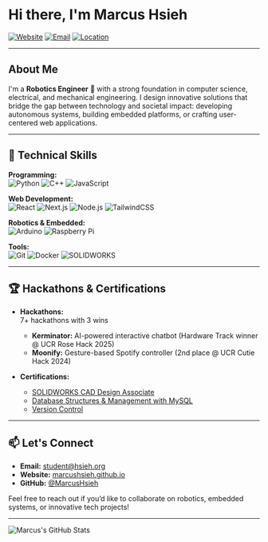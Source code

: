 <!-- Hey! This is the raw code... Check out the preview! -->

# Hi there, I'm Marcus Hsieh

[![Website](https://img.shields.io/badge/Website-marcushsieh.github.io-brightgreen?logo=google-chrome)](https://marcushsieh.github.io)
[![Email](https://img.shields.io/badge/Email-student@hsieh.org-red?logo=gmail)](mailto:student@hsieh.org)
[![Location](https://img.shields.io/badge/Location-San%20Ramon%2C%20CA-blue?logo=google-maps)](https://www.google.com/maps/place/San+Ramon,+CA)

---

## About Me

I'm a **Robotics Engineer** 🤖 with a strong foundation in computer science, electrical, and mechanical engineering. I design innovative solutions that bridge the gap between technology and societal impact: developing autonomous systems, building embedded platforms, or crafting user-centered web applications.

---

## 🔧 Technical Skills

**Programming:**  
![Python](https://img.shields.io/badge/Python-3776AB?style=flat&logo=python&logoColor=white)
![C++](https://img.shields.io/badge/C++-00599C?style=flat&logo=c%2B%2B&logoColor=white)
![JavaScript](https://img.shields.io/badge/JavaScript-F7DF1E?style=flat&logo=javascript&logoColor=black)

**Web Development:**  
![React](https://img.shields.io/badge/React-20232A?style=flat&logo=react&logoColor=61DAFB)
![Next.js](https://img.shields.io/badge/Next.js-000?style=flat&logo=next.js&logoColor=white)
![Node.js](https://img.shields.io/badge/Node.js-339933?style=flat&logo=nodedotjs&logoColor=white)
![TailwindCSS](https://img.shields.io/badge/TailwindCSS-38B2AC?style=flat&logo=tailwind-css&logoColor=white)


**Robotics & Embedded:**  
![Arduino](https://img.shields.io/badge/Arduino-00979D?style=flat&logo=arduino&logoColor=white)
![Raspberry Pi](https://img.shields.io/badge/RaspberryPi-C51A4A?style=flat&logo=raspberry-pi)

**Tools:**  
![Git](https://img.shields.io/badge/Git-F05032?style=flat&logo=git&logoColor=white)
![Docker](https://img.shields.io/badge/Docker-2496ED?style=flat&logo=docker&logoColor=white)
![SOLIDWORKS](https://img.shields.io/badge/SOLIDWORKS-00188B?style=flat&logo=solidworks&logoColor=white)

---

## 🏆 Hackathons & Certifications

- **Hackathons:**  
  7+ hackathons with 3 wins  
  - **Kerminator:** AI-powered interactive chatbot (Hardware Track winner @ UCR Rose Hack 2025)  
  - **Moonify:** Gesture-based Spotify controller (2nd place @ UCR Cutie Hack 2024)

- **Certifications:**  
  - [SOLIDWORKS CAD Design Associate](https://tinyurl.com/mh-cswa-cert)  
  - [Database Structures & Management with MySQL](https://tinyurl.com/mh-dbs-cert)  
  - [Version Control](https://tinyurl.com/mh-vc-cert)

---

## 📫 Let's Connect

- **Email:** [student@hsieh.org](mailto:student@hsieh.org)  
- **Website:** [marcushsieh.github.io](https://marcushsieh.github.io)  
- **GitHub:** [@MarcusHsieh](https://github.com/MarcusHsieh)

Feel free to reach out if you’d like to collaborate on robotics, embedded systems, or innovative tech projects!

---

![Marcus's GitHub Stats](https://github-readme-stats.vercel.app/api?username=MarcusHsieh&show_icons=true&theme=dark)
